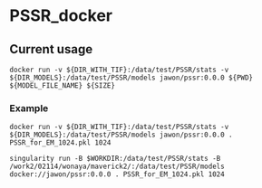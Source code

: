 # PSSR_docker

## Current usage
`docker run -v ${DIR_WITH_TIF}:/data/test/PSSR/stats -v ${DIR_MODELS}:/data/test/PSSR/models jawon/pssr:0.0.0 ${PWD} ${MODEL_FILE_NAME} ${SIZE}`

### Example
`docker run -v ${DIR_WITH_TIF}:/data/test/PSSR/stats -v ${DIR_MODELS}:/data/test/PSSR/models jawon/pssr:0.0.0 . PSSR_for_EM_1024.pkl 1024`

`singularity run -B $WORKDIR:/data/test/PSSR/stats -B /work2/02114/wonaya/maverick2/:/data/test/PSSR/models docker://jawon/pssr:0.0.0 . PSSR_for_EM_1024.pkl 1024`
